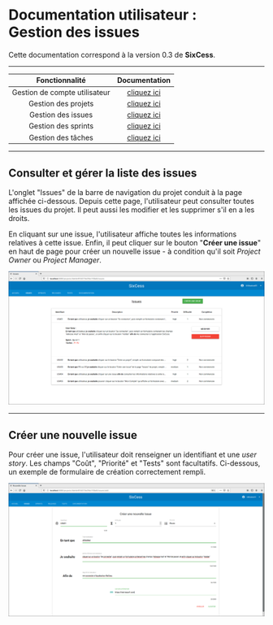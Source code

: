 # Documentation utilisateur :<br /> Gestion des issues

Cette documentation correspond à la version 0.3 de **SixCess**.

***

| Fonctionnalité | Documentation |
| :------------: | :-----------: |
| Gestion de compte utilisateur | [cliquez ici](/doc/v0.3/doc-user/doc-user-account.md) |
| Gestion des projets | [cliquez ici](/doc/v0.3/doc-user/doc-user-project.md) |
| Gestion des issues | [cliquez ici](/doc/v0.3/doc-user/doc-user-issue.md) |
| Gestion des sprints | [cliquez ici](/doc/v0.3/doc-user/doc-user-sprint.md) |
| Gestion des tâches | [cliquez ici](/doc/v0.3/doc-user/doc-user-task.md) |

***

## Consulter et gérer la liste des issues

L'onglet "Issues" de la barre de navigation du projet conduit à la page affichée ci-dessous. Depuis cette page, l'utilisateur peut consulter toutes les issues du projet. Il peut aussi les modifier et les supprimer s'il en a les droits.

En cliquant sur une issue, l'utilisateur affiche toutes les informations relatives à cette issue. Enfin, il peut cliquer sur le bouton "**Créer une issue**" en haut de page pour créer un nouvelle issue - à condition qu'il soit *Project Owner* ou *Project Manager*.

![issues](/media/doc-user/issues.png)

***

## Créer une nouvelle issue

Pour créer une issue, l'utilisateur doit renseigner un identifiant et une *user story*. Les champs "Coût", "Priorité" et "Tests" sont facultatifs. Ci-dessous, un exemple de formulaire de création correctement rempli.

![nouvelle issue](/media/doc-user/nouvelle-issue.png)
